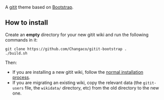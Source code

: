 A [gitit](https://github.com/jgm/gitit) theme based on [Bootstrap](http://getbootstrap.com/).

## How to install

Create an **empty** directory for your new gitit wiki and run the following
commands in it:

    git clone https://github.com/Changaco/gitit-bootstrap .
    ./build.sh

Then:

- If you are installing a new gitit wiki, follow the [normal installation
  process](https://github.com/jgm/gitit#getting-started).
- If you are migrating an existing wiki, copy the relevant data (the
  `gitit-users` file, the `wikidata/` directory, etc) from the old directory to
  the new one.
